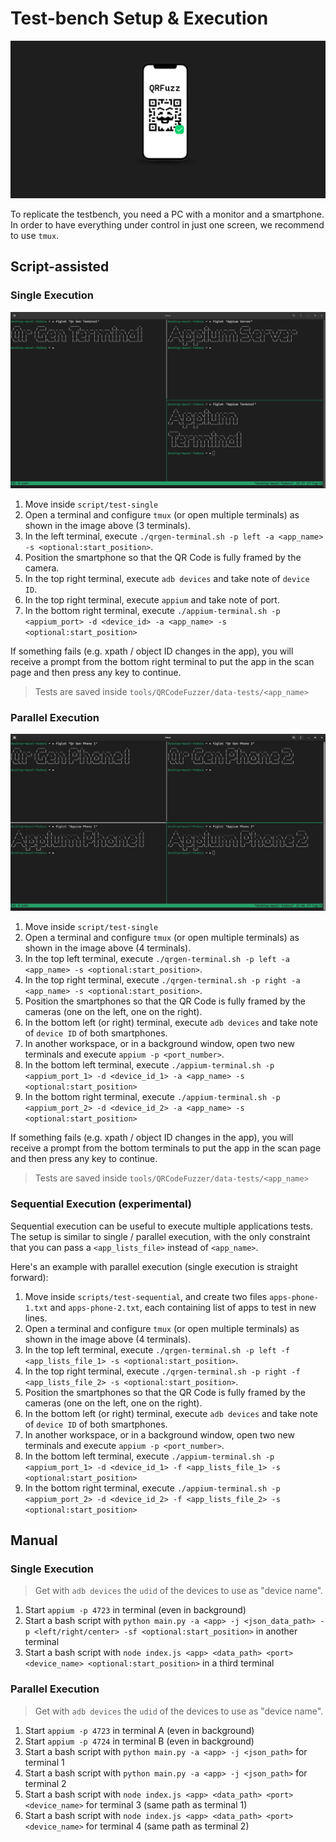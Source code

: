 # Test-bench Setup & Execution

![QRFuzz banner](images/qrfuzz-banner.png)

To replicate the testbench, you need a PC with a monitor and a smartphone.
In order to have everything under control in just one screen, we recommend to use `tmux`.

## Script-assisted

### Single Execution

![tmux-single-example](images/terminal-tmux-single.png)

1. Move inside `script/test-single`
2. Open a terminal and configure `tmux` (or open multiple terminals) as shown in the image above (3 terminals).
3. In the left terminal, execute `./qrgen-terminal.sh -p left -a <app_name> -s <optional:start_position>`.
4. Position the smartphone so that the QR Code is fully framed by the camera.
5. In the top right terminal, execute `adb devices` and take note of `device ID`.
6. In the top right terminal, execute `appium` and take note of port.
7. In the bottom right terminal, execute `./appium-terminal.sh -p <appium_port> -d <device_id> -a <app_name> -s <optional:start_position>`

If something fails (e.g. xpath / object ID changes in the app), you will receive a prompt from the bottom right terminal to put the app in the scan page and then press any key to continue.

> Tests are saved inside `tools/QRCodeFuzzer/data-tests/<app_name>`

### Parallel Execution

![tmux-parallel-example](images/terminal-tmux-parallel.png)

1. Move inside `script/test-single`
2. Open a terminal and configure `tmux` (or open multiple terminals) as shown in the image above (4 terminals).
3. In the top left terminal, execute `./qrgen-terminal.sh -p left -a <app_name> -s <optional:start_position>`.
4. In the top right terminal, execute `./qrgen-terminal.sh -p right -a <app_name> -s <optional:start_position>`.
5. Position the smartphones so that the QR Code is fully framed by the cameras (one on the left, one on the right).
6. In the bottom left (or right) terminal, execute `adb devices` and take note of `device ID` of both smartphones.
7. In another workspace, or in a background window, open two new terminals and execute `appium -p <port_number>`.
8. In the bottom left terminal, execute `./appium-terminal.sh -p <appium_port_1> -d <device_id_1> -a <app_name> -s <optional:start_position>`
9. In the bottom right terminal, execute `./appium-terminal.sh -p <appium_port_2> -d <device_id_2> -a <app_name> -s <optional:start_position>`

If something fails (e.g. xpath / object ID changes in the app), you will receive a prompt from the bottom terminals to put the app in the scan page and then press any key to continue.

> Tests are saved inside `tools/QRCodeFuzzer/data-tests/<app_name>`

### Sequential Execution (experimental)

Sequential execution can be useful to execute multiple applications tests.
The setup is similar to single / parallel execution, with the only constraint that you can pass a `<app_lists_file>` instead of `<app_name>`.

Here's an example with parallel execution (single execution is straight forward):

1. Move inside `scripts/test-sequential`, and create two files `apps-phone-1.txt` and `apps-phone-2.txt`, each containing list of apps to test in new lines.
2. Open a terminal and configure `tmux` (or open multiple terminals) as shown in the image above (4 terminals).
3. In the top left terminal, execute `./qrgen-terminal.sh -p left -f <app_lists_file_1> -s <optional:start_position>`.
4. In the top right terminal, execute `./qrgen-terminal.sh -p right -f <app_lists_file_2> -s <optional:start_position>`.
5. Position the smartphones so that the QR Code is fully framed by the cameras (one on the left, one on the right).
6. In the bottom left (or right) terminal, execute `adb devices` and take note of `device ID` of both smartphones.
7. In another workspace, or in a background window, open two new terminals and execute `appium -p <port_number>`.
8. In the bottom left terminal, execute `./appium-terminal.sh -p <appium_port_1> -d <device_id_1> -f <app_lists_file_1> -s <optional:start_position>`
9. In the bottom right terminal, execute `./appium-terminal.sh -p <appium_port_2> -d <device_id_2> -f <app_lists_file_2> -s <optional:start_position>`

## Manual

### Single Execution

> Get with `adb devices` the `udid` of the devices to use as "device name".

1. Start `appium -p 4723` in terminal (even in background)
2. Start a bash script with `python main.py -a <app> -j <json_data_path> -p <left/right/center> -sf <optional:start_position>` in another terminal
3. Start a bash script with `node index.js <app> <data_path> <port> <device_name> <optional:start_position>` in a third terminal

### Parallel Execution

> Get with `adb devices` the `udid` of the devices to use as "device name".

1. Start `appium -p 4723` in terminal A (even in background)
2. Start `appium -p 4724` in terminal B (even in background)
3. Start a bash script with `python main.py -a <app> -j <json_path>` for terminal 1
4. Start a bash script with `python main.py -a <app> -j <json_path>` for terminal 2
5. Start a bash script with `node index.js <app> <data_path> <port> <device_name>` for terminal 3 (same path as terminal 1)
6. Start a bash script with `node index.js <app> <data_path> <port> <device_name>` for terminal 4 (same path as terminal 2)
